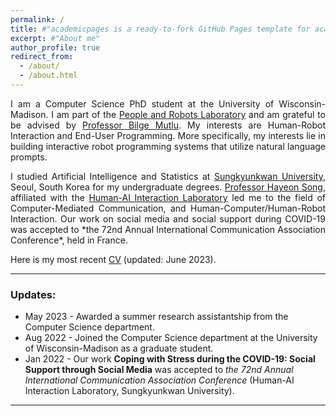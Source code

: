 ```yaml
---
permalink: /
title: #"academicpages is a ready-to-fork GitHub Pages template for academic personal websites"
excerpt: #"About me"
author_profile: true
redirect_from: 
  - /about/
  - /about.html
---
```


<p align="justify">I am a Computer Science PhD student at the University of Wisconsin-Madison. I am part of the <a href="https://peopleandrobots.wisc.edu/" target="_blank"  class="link_grey">People and Robots Laboratory</a> and am grateful to be advised by <a href="http://bilgemutlu.com/" target="_blank"  class="link_grey">Professor Bilge Mutlu</a>. My interests are Human-Robot Interaction and End-User Programming. More specifically, my interests lie in building interactive robot programming systems that utilize natural language prompts. </p>

<p align="justify">I studied Artificial Intelligence and Statistics at <a href="https://www.skku.edu/eng/" target="_blank" class="link_grey">Sungkyunkwan University</a>, Seoul, South Korea for my undergraduate degrees. <a href="https://hailab.skku.edu/people/current#h.dktub3ux3t9c" target="_blank" class="link_grey">Professor Hayeon Song</a>, affiliated with the <a href="https://hailab.skku.edu/hai-lab" target="_blank" class="link_grey">Human-AI Interaction Laboratory</a> led me to the field of Computer-Mediated Communication, and Human-Computer/Human-Robot Interaction. Our work on social media and social support during COVID-19 was accepted to *the 72nd Annual International Communication Association Conference*, held in France.</p>

<p align="justify">Here is my most recent <a href="https://drive.google.com/file/d/1Z-5VjzLUb9eEhu97ol1lzgkdfHIbtAca/view?usp=sharing" target="_blank" class="link_grey">CV</a> (updated: June 2023).</p>

***

### Updates:
* May 2023 - Awarded a summer research assistantship from the Computer Science department.
* Aug 2022 - Joined the Computer Science department at the University of Wisconsin-Madison as a graduate student.
* Jan 2022 - Our work **Coping with Stress during the COVID-19: Social Support through Social Media** was accepted to *the 72nd Annual International Communication Association Conference* (Human-AI Interaction Laboratory, Sungkyunkwan University).

***